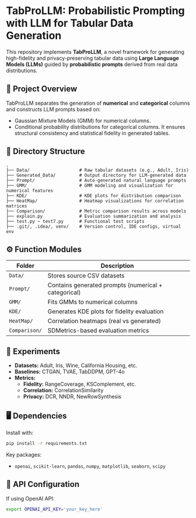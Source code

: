 ﻿# TabProLLM: Probabilistic Prompting with LLM for Tabular Data Generation

This repository implements **TabProLLM**, a novel framework for generating high-fidelity and privacy-preserving tabular data using **Large Language Models (LLMs)** guided by **probabilistic prompts** derived from real data distributions.

## 📘 Project Overview

TabProLLM separates the generation of **numerical** and **categorical** columns and constructs LLM prompts based on:
- Gaussian Mixture Models (GMM) for numerical columns.
- Conditional probability distributions for categorical columns.
It ensures structural consistency and statistical fidelity in generated tables.

## 📁 Directory Structure

```
.
├── Data/                   # Raw tabular datasets (e.g., Adult, Iris)
├── Generated_Data/         # Output directory for LLM-generated data
├── Prompt/                 # Auto-generated natural language prompts
├── GMM/                    # GMM modeling and visualization for numerical features
├── KDE/                    # KDE plots for distribution comparison
├── HeatMap/                # Heatmap visualizations for correlation matrices
├── Comparison/             # Metric comparison results across models
├── explain.py              # Evaluation summarization and analysis
├── test.py ~ test7.py      # Functional test scripts
├── .git/, .idea/, venv/    # Version control, IDE configs, virtual env
```

## ⚙️ Function Modules

| Folder         | Description |
|----------------|-------------|
| `Data/`         | Stores source CSV datasets |
| `Prompt/`       | Contains generated prompts (numerical + categorical) |
| `GMM/`          | Fits GMMs to numerical columns |
| `KDE/`          | Generates KDE plots for fidelity evaluation |
| `HeatMap/`      | Correlation heatmaps (real vs generated) |
| `Comparison/`   | SDMetrics-based evaluation metrics |

## 🧪 Experiments

- **Datasets:** Adult, Iris, Wine, California Housing, etc.
- **Baselines:** CTGAN, TVAE, TabDDPM, GPT-4o
- **Metrics:**
  - **Fidelity:** RangeCoverage, KSComplement, etc.
  - **Correlation:** CorrelationSimilarity
  - **Privacy:** DCR, NNDR, NewRowSynthesis

## 🖥️ Dependencies

Install with:

```bash
pip install -r requirements.txt
```

Key packages:
- `openai`, `scikit-learn`, `pandas`, `numpy`, `matplotlib`, `seaborn`, `scipy`


## 🔐 API Configuration

If using OpenAI API:

```bash
export OPENAI_API_KEY='your_key_here'
```



